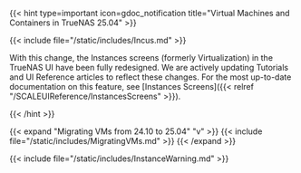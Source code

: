 &NewLine;

{{< hint type=important icon=gdoc_notification title="Virtual Machines and Containers in TrueNAS 25.04" >}}

{{< include file="/static/includes/Incus.md" >}}

With this change, the Instances screens (formerly Virtualization) in the TrueNAS UI have been fully redesigned.
We are actively updating Tutorials and UI Reference articles to reflect these changes.
For the most up-to-date documentation on this feature, see [Instances Screens]({{< relref "/SCALEUIReference/InstancesScreens" >}}).

{{< /hint >}}

{{< expand "Migrating VMs from 24.10 to 25.04" "v" >}}
{{< include file="/static/includes/MigratingVMs.md" >}}
{{< /expand >}}

{{< include file="/static/includes/InstanceWarning.md" >}}
